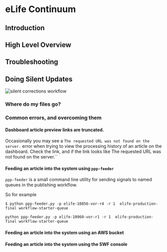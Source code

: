 # eLife Continuum

## Introduction

## High Level Overview

## Troubleshooting

## Doing Silent Updates


![silent corrections workflow][sc-workflow]

[sc-workflow]: https://raw.githubusercontent.com/elifesciences/ppp-project/continuum-user-docs/elife-continuum-docs/silent-updates-workflow.jpg?token=AAC28V4Dek9mjZU4GHKumFCJSgQcMZ9dks5W4DfQwA%3D%3D


### Where do my files go?

### Common errors, and overcoming them

#### Dashboard article preview links are truncated.

Occasionally you may see a `The requested URL was not found on the server.` error when trying to view the processing history of an article on the dashboard. Check the link, and if the link looks like The requested URL was not found on the server.``

#### Feeding an article into the system using `ppp-feeder`

`ppp-feeder` is a small command line utility for sending signals to named queues in the publishing workflow.

So for example

	$ python ppp-feeder.py -p elife-10856-vor-r4 -r 1  elife-production-final workflow-starter-queue

	python ppp-feeder.py -p elife-10960-vor-r1 -r 1  elife-production-final workflow-starter-queue

#### Feeding an article into the system using an AWS bucket

#### Feeding an article into the system using the SWF console
